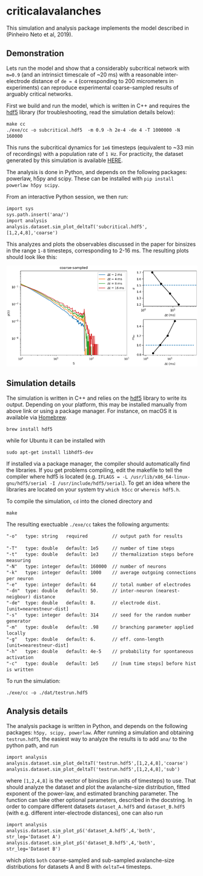 # criticalavalanches

This simulation and analysis package implements the model described in (Pinheiro Neto et al, 2019).

## Demonstration

Lets run the model and show that a considerably subcritical network with `m=0.9` (and an intrinsict timescale of ~20 ms) with a reasonable inter-electrode distance of `de = 4` (corresponding to 200 micrometers in experiments) can reproduce experimental coarse-sampled results of arguably critical networks.

First we build and run the model, which is written in C++ and requires the [hdf5](https://www.hdfgroup.org/downloads/hdf5/) library (for troubleshooting, read the simulation details below):
```
make cc
./exe/cc -o subcritical.hdf5  -m 0.9 -h 2e-4 -de 4 -T 1000000 -N 160000
```
This runs the subcritical dynamics for `1e6` timesteps (equivalent to ~33 min of recordings) with a population rate of `1 Hz`. For practicity, the dataset generated by this simulation is available [HERE](https://www.dropbox.com/s/s80faempe1hd3hs/subcritical.hdf5?dl=1).

The analysis is done in Python, and depends on the following packages: powerlaw, h5py and scipy. These can be installed with `pip install powerlaw h5py scipy`.

From an interactive Python session, we then run:

 ```
 import sys
 sys.path.insert('ana/')
 import analysis
 analysis.dataset.sim_plot_deltaT('subcritical.hdf5',[1,2,4,8],'coarse')

```
This analyzes and plots the observables discussed in the paper for binsizes in the range `1-8` timesteps, corresponding to 2-16 ms. The resulting plots should look like this:

!["subcritical coarse-sampled results"](img/subcritical_coarsesampled.png)

## Simulation details

The simulation is written in C++ and relies on the [hdf5](https://www.hdfgroup.org/downloads/hdf5/) library to write its output.
Depending on your platform, this may be installed manually from above link or using a package manager. For instance, on macOS it is available via [Homebrew](https://brew.sh/index_de).

```
brew install hdf5
```

while for Ubuntu it can be installed with
```
sudo apt-get install libhdf5-dev
````

If installed via a package manager, the compiler should automatically find the libraries. If you get problems compiling, edit the makefile to tell the compiler where hdf5 is located (e.g. `IFLAGS = -L /usr/lib/x86_64-linux-gnu/hdf5/serial -I /usr/include/hdf5/serial`). To get an idea where the libraries are located on your system try `which h5cc` or `whereis hdf5.h`.

To compile the simulation, `cd` into the cloned directory and

```
make
```

The resulting exectuable `./exe/cc` takes the following arguments:

```
"-o"   type: string   required         // output path for results

"-T"   type: double   default: 1e5     // number of time steps
"-t"   type: double   default: 1e3     // thermalization steps before measuring
"-N"   type: integer  default: 160000  // number of neurons
"-k"   type: integer  default: 1000    // average outgoing connections per neuron
"-e"   type: integer  default: 64      // total number of electrodes
"-dn"  type: double   default: 50.     // inter-neuron (nearest-neigbour) distance
"-de"  type: double   default: 8.      // electrode dist. [unit=nearestneur-dist]
"-s"   type: integer  default: 314     // seed for the random number generator
"-m"   type: double   default: .98     // branching parameter applied locally
"-g"   type: double   default: 6.      // eff. conn-length [unit=nearestneur-dist]
"-h"   type: double   default: 4e-5    // probability for spontaneous activation
"-c"   type: double   default: 1e5     // [num time steps] before hist is written
```

To run the simulation:

```
./exe/cc -o ./dat/testrun.hdf5
```

## Analysis details

The analysis package is written in Python, and depends on the following packages: `h5py, scipy, powerlaw`.  After running a simulation and obtaining `testrun.hdf5`, the easiest way to analyze the results is to add `ana/` to the python path, and run

```
import analysis
analysis.dataset.sim_plot_deltaT('testrun.hdf5',[1,2,4,8],'coarse')
analysis.dataset.sim_plot_deltaT('testrun.hdf5',[1,2,4,8],'sub')
```

where `[1,2,4,8]` is the vector of binsizes (in units of timesteps) to use. That should analyze the dataset and plot the avalanche-size distribution, fitted exponent of the power-law, and estimated branching parameter. The function can take other optional parameters, described in the docstring. In order to compare different datasets `dataset_A.hdf5` and `dataset_B.hdf5` (with e.g. different inter-electrode distances), one can also run

```
import analysis
analysis.dataset.sim_plot_pS('dataset_A.hdf5',4,'both', str_leg='Dataset A')
analysis.dataset.sim_plot_pS('dataset_B.hdf5',4,'both', str_leg='Dataset B')
```

which plots `both` coarse-sampled and sub-sampled avalanche-size distributions for datasets A and B with `deltaT=4` timesteps.